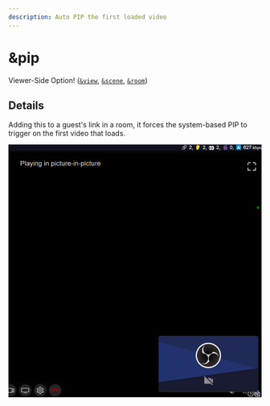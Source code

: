 ```yaml
---
description: Auto PIP the first loaded video
---
```


# \&pip

Viewer-Side Option! ([`&view`](../view-parameters/view.md), [`&scene`](../view-parameters/scene.md), [`&room`](../../general-settings/room.md))

## Details

Adding this to a guest's link in a room, it forces the system-based PIP to trigger on the first video that loads.

![](<../../.gitbook/assets/image (122).png>)
